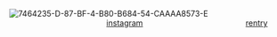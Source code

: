 ![7464235-D-87-BF-4-B80-B684-54-CAAAA8573-E](https://github.com/user-attachments/assets/e7287ea3-3f2f-4e47-8e8f-b115ea9e15c8)
⠀⠀⠀⠀⠀⠀⠀⠀⠀⠀⠀⠀⠀⠀⠀⠀⠀[instagram](https://www.instagram.com/georgiaxc_?igsh=Y3I5aWk3bGp3NHVs)⠀⠀⠀⠀⠀⠀⠀⠀⠀⠀⠀⠀⠀⠀⠀⠀⠀⠀[rentry](https://rentry.co/SEV7NN)
